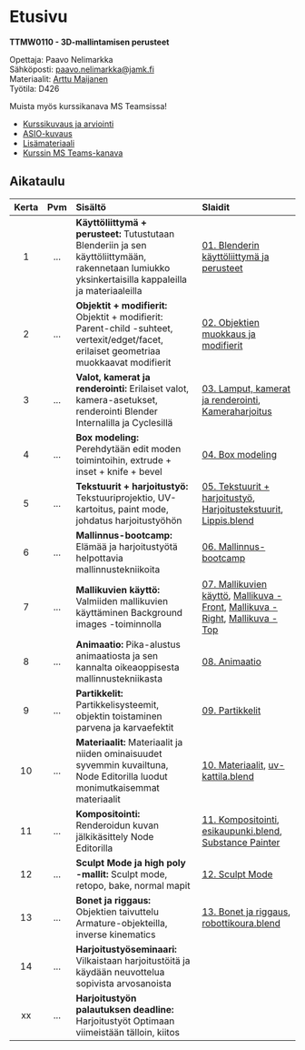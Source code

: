 # Etusivu

**TTMW0110 - 3D-mallintamisen perusteet**

Opettaja: Paavo Nelimarkka   
Sähköposti: paavo.nelimarkka@jamk.fi   
Materiaalit: [Arttu Maijanen](https://www.linkedin.com/in/arttu-maijanen-25378270/)   
Työtila: D426   

Muista myös kurssikanava MS Teamsissa!

- [Kurssikuvaus ja arviointi](kurssikuvaus-ja-arviointi.md)
- [ASIO-kuvaus](https://asio-otus.jamk.fi/pls/asio/asio_ectskuv1.kurssin_ks?ktun=TTMW0110&knro=&noclose=&lan=f)
- [Lisämateriaali](lisamateriaali.md)
- [Kurssin MS Teams-kanava](https://teams.microsoft.com/l/team/19%3a135ec7db430c441db2b8d59d4de97acf%40thread.skype/conversations?groupId=17c6348a-a2b6-4c9a-9e1a-29ba58825ddc&tenantId=6e9eaaf0-3ff7-4de9-8cd4-1ffbd45951b9)

## Aikataulu

| Kerta | Pvm | Sisältö | Slaidit |
|:--:|:--:|:--|:--|
|1|...|**Käyttöliittymä + perusteet:** Tutustutaan Blenderiin ja sen käyttöliittymään, rakennetaan lumiukko yksinkertaisilla kappaleilla ja materiaaleilla | [01. Blenderin käyttöliittymä ja perusteet](https://docs.google.com/presentation/d/1TnnvM807S7216sEWjl2uZ2JjIdrDx3kMTgms1pP9AzU/edit?usp=sharing)|
|2|...|**Objektit + modifierit:** Objektit + modifierit: Parent-child -suhteet, vertexit/edget/facet, erilaiset geometriaa muokkaavat modifierit	 | [02. Objektien muokkaus ja modifierit](https://docs.google.com/presentation/d/1ODOPYcUuFIAFE4u2nYEZkfU5GLF0suzKmPWkG17g_GE/edit?usp=sharing)|
|3|...|**Valot, kamerat ja renderointi:** Erilaiset valot, kamera-asetukset, renderointi Blender Internalilla ja Cyclesillä | [03. Lamput, kamerat ja renderointi](https://docs.google.com/presentation/d/1CUzY39Q8Fof-0h4MNcNc71WyIycP6FfBj-pgA9B_HzI/edit?usp=sharing), [Kameraharjoitus](https://drive.google.com/file/d/0B4tWHD6amWUedHRyQ0VyWWg5aGM/view?usp=sharing)|
|4|...|**Box modeling:** Perehdytään edit moden toimintoihin, extrude + inset + knife + bevel | [04. Box modeling](https://docs.google.com/presentation/d/1yIvDshoCKd6-r8Ow8X9whWsx7HNxQN-HwZKDSQgKjgA/edit?usp=sharing)|
|5|...|**Tekstuurit + harjoitustyö:** Tekstuuriprojektio, UV-kartoitus, paint mode, johdatus harjoitustyöhön | [05. Tekstuurit + harjoitustyö](https://drive.google.com/open?id=1MZ8BWALzoxgZk0oZGseOaO5Tkef8ftoPE9rEl1Voqdw), [Harjoitustekstuurit](https://github.com/JAMK-IT/iim80110-3d-mallintamisen-perusteet/tree/master/tekstuurit), [Lippis.blend](https://drive.google.com/open?id=0B4tWHD6amWUeUmowSnd2MjRtRGc)|
|6|...|**Mallinnus-bootcamp:** Elämää ja harjoitustyötä helpottavia mallinnustekniikoita	 | [06. Mallinnus-bootcamp](https://docs.google.com/presentation/d/1IeiScY09_b76M-QTzUPP8-E3zoqW93zCrdRDvdzavQU/edit?usp=sharing)|
|7|...|**Mallikuvien käyttö:** Valmiiden mallikuvien käyttäminen Background images -toiminnolla | [07. Mallikuvien käyttö](https://drive.google.com/open?id=1pNSERhChQenNWyBi6y9FzTZ27NuRliB5BqRxFASr518), [Mallikuva - Front](https://drive.google.com/open?id=0B4tWHD6amWUebHFudTdlcHpLUjA), [Mallikuva - Right](https://drive.google.com/open?id=0B4tWHD6amWUeaDZLTnZZVkl2NTg), [Mallikuva - Top](https://drive.google.com/open?id=0B4tWHD6amWUedDYxSXhSdVdDMFE)|
|8|...|**Animaatio:** Pika-alustus animaatiosta ja sen kannalta oikeaoppisesta mallinnustekniikasta | [08. Animaatio](https://drive.google.com/open?id=1gy-e8w3LwcceAMrMX3yDbio2tMcJjYawLktbqdsW6xo)|
|9|...|**Partikkelit:** Partikkelisysteemit, objektin toistaminen parvena ja karvaefektit | [09. Partikkelit](https://drive.google.com/open?id=1NckV14Ga9cUq3eu3CCK401F_QpSa3ezF1ZuWqZx_JU8)|
|10|...|**Materiaalit:** Materiaalit ja niiden ominaisuudet syvemmin kuvailtuna, Node Editorilla luodut monimutkaisemmat materiaalit | [10. Materiaalit](https://drive.google.com/open?id=1y5agDmHv41VtauV7Nqtz7q1HKk7pOLQSOb5u9t3trII), [uv-kattila.blend](https://drive.google.com/open?id=1wPGysgGTUfTILO9vRpAgTydSQoee3njW)|
|11|...|**Kompositointi:** Renderoidun kuvan jälkikäsittely Node Editorilla | [11. Kompositointi](https://drive.google.com/open?id=16--hAWhxTTc1tcr2R3fgdqcxD6xkz6WszPABJxSzUFg), [esikaupunki.blend](https://drive.google.com/open?id=1ySj-sGfs2SfT7UmZRwNjanvujSpxZl_t), [Substance Painter](https://drive.google.com/open?id=1552ulBt4gooOnTpVEATPowID8iPntab6eDEOxO5vDkA)|
|12|...|**Sculpt Mode ja high poly -mallit:** Sculpt mode, retopo, bake, normal mapit | [12. Sculpt Mode](https://docs.google.com/presentation/d/1-D_KhlLTawT9Z1W_eYpJO5bPCHg8EMJZFjNyftKH-vU/edit?usp=sharing)|
|13|...|**Bonet ja riggaus:** Objektien taivuttelu Armature-objekteilla, inverse kinematics | [13. Bonet ja riggaus](https://drive.google.com/open?id=1iLW8xtbfF0mAkXXFnbhuOTg0e9ms6bWhlGsORD8RlJQ), [robottikoura.blend](https://drive.google.com/open?id=1LMW8sDCgiAOdzbq5tEPwug2yKygMlDO2)|
|14|...|**Harjoitustyöseminaari:** Vilkaistaan harjoitustöitä ja käydään neuvottelua sopivista arvosanoista | |
|xx|...|**Harjoitustyön palautuksen deadline:** Harjoitustyöt Optimaan viimeistään tälloin, kiitos | |




<script type="text/javascript">
    window.doorbellOptions = {
        id: '9924',
        appKey: 'UTJjynXiUfAEgc6i2qYcsYp1LmYTGXGOklIBy2yKaRoYFEJeCV6aU1mi0zj3z5Bo'
    };
    (function(w, d, t) {
        var hasLoaded = false;
        function l() { if (hasLoaded) { return; } hasLoaded = true; window.doorbellOptions.windowLoaded = true; var g = d.createElement(t);g.id = 'doorbellScript';g.type = 'text/javascript';g.async = true;g.src = 'https://embed.doorbell.io/button/'+window.doorbellOptions['id']+'?t='+(new Date().getTime());(d.getElementsByTagName('head')[0]||d.getElementsByTagName('body')[0]).appendChild(g); }
        if (w.attachEvent) { w.attachEvent('onload', l); } else if (w.addEventListener) { w.addEventListener('load', l, false); } else { l(); }
        if (d.readyState == 'complete') { l(); }
    }(window, document, 'script'));
</script>

